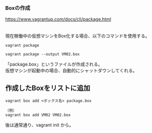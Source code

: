 ### Boxの作成
<https://www.vagrantup.com/docs/cli/package.html>  
　  

現在稼働中の仮想マシンをBox化する場合、以下のコマンドを使用する。
```
vagrant package

vagrant package --output VM02.box
```
「package.box」というファイルが作成される。  
仮想マシンが起動中の場合、自動的にシャットダウンしてくれる。  


## 作成したBoxをリストに追加
```
vagrant box add <ボックス名> package.box

（例）
vagrant box add VM02 VM02.box
```
後は通常通り、vagrant init から。


